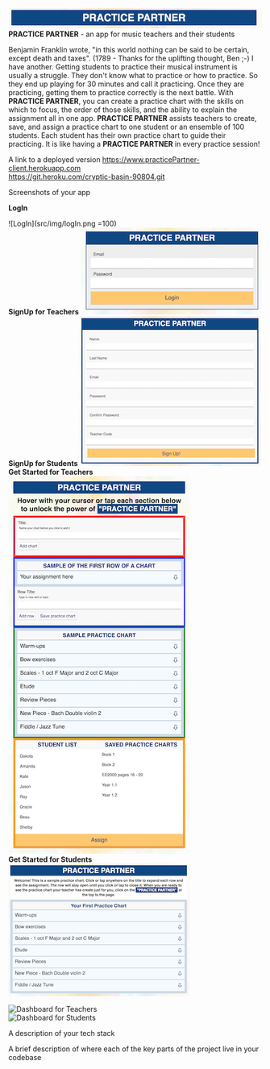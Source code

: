 ![navBAR](src/img/navBar.png)<br />
**PRACTICE PARTNER** - an app for music teachers and their students

Benjamin Franklin wrote, "in this world nothing can be said to be certain, except death and taxes". (1789 - Thanks for the uplifting thought, Ben ;-)  I have another. Getting students to practice their musical instrument is usually a struggle. They don't know what to practice or how to practice. So they end up playing for 30 minutes and call it practicing.  Once they are practicing, getting them to practice correctly is the next battle.  With **PRACTICE PARTNER**, you can create a practice chart with the skills on which to focus, the order of those skills, and the ability to explain the assignment all in one app. **PRACTICE PARTNER** assists teachers to create, save, and assign a practice chart to one student or an ensemble of 100 students.  Each student has their own practice chart to guide their practicing.  It is like having a **PRACTICE PARTNER** in every practice session!

A link to a deployed version
https://www.practicePartner-client.herokuapp.com <br />
https://git.heroku.com/cryptic-basin-90804.git <br />

Screenshots of your app

**LogIn**

![LogIn](src/img/logIn.png =100)<br />
**SignUp for Teachers**
![SignUp for Teachers](src/img/logIn.png)<br />
**SignUp for Students**
![SignUp for Students](src/img/registerS.png)<br />
**Get Started for Teachers**
![Get Started for Teachers](src/img/onBoardingT.png)<br />
**Get Started for Students**
![Get Started for Students](src/img/onBoardingS.png)<br />

![Dashboard for Teachers]()<br />
![Dashboard for Students]()<br />



A description of your tech stack

A brief description of where each of the key parts of the project live in your codebase